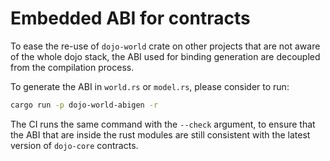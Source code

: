 # Embedded ABI for contracts

To ease the re-use of `dojo-world` crate on other projects that are not aware of the whole dojo stack, the ABI used for binding generation are decoupled from the compilation process.

To generate the ABI in `world.rs` or `model.rs`, please consider to run:

```bash
cargo run -p dojo-world-abigen -r
```

The CI runs the same command with the `--check` argument, to ensure that the ABI that are inside the rust modules are still consistent with the latest version of `dojo-core` contracts.
